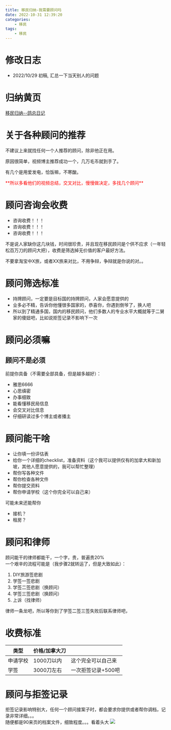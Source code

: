 ```yaml
---
title: 移民归纳-我需要顾问吗
date: 2022-10-31 12:39:20
categories:
    - 移民
tags:
    - 移民
---
```

<!-- toc -->

# 修改日志
* 2022/10/29 初稿, 汇总一下当天别人的问题

# 归纳黄页
[移民归纳--鸽总日记](/2022/10/28/imm-geziwang-roadmap/)

# 关于各种顾问的推荐
不建议上来就找任何一个人推荐的顾问，除非他正在用。  

原因很简单，视频博主推荐成功一个，几万毛币就到手了。  

有几个是用爱发电，恰饭嘛，不寒酸。  

<font color=red>
**所以多看他们的视频总结，交叉对比，慢慢做决定，多找几个顾问**
</font>


# 顾问咨询会收费
- 咨询收费！！！
- 咨询收费！！！
- 咨询收费！！！

不是说人家缺你这几块钱，时间很珍贵，并且现在移民顾问是个供不应求（一年轻松百万刀的顾问大把），收费是筛选掉无价值的客户最好方法。  

不要拿淘宝中X旅，或者XX旅来对比，不用争辩，争辩就是你说的对。。  



# 顾问筛选标准

- 持牌顾问，一定要是目标国的持牌顾问，人家会愿意提供的
- 业多必不精，告诉你他懂很多国家的，恭喜你，你遇到倒爷了，换人吧
- 所以到了精通多国，国内的移民顾问，他们多数人的专业水平大概就等于二舅家的傻妞吧，比如说拒签记录不影响下一次

# 顾问必须嘛
## 顾问不是必须
前提你具备（不需要全部具备，但是越多越好）：
- 雅思6666
- 心思缜密
- 办事细致
- 能看懂移民局信息
- 会交叉对比信息
- 仔细研读过多个博主或者播主

# 顾问能干啥
- 让你填一份评估表
- 给你一个详细的checklist，准备资料（这个我可以提供仅有的加拿大和新加坡，其他人愿意提供的，我可以帮忙整理）
- 帮你写各种文件
- 帮你检查各种文件
- 帮你提交资料
- 帮你申请学校（这个你完全可以自己来）

可能未来还能帮你
- 接机？
- 租房？

# 顾问和律师
顾问能干的律师都能干，一个字，贵，普遍贵20%  
一个艰辛的流程可能是（我步骤2就转运了，但是大致如此）：
1. DIY旅游签悲剧
2. 学签一签悲剧
3. 学签二签悲剧（换顾问）
4. 学签三签悲剧（换顾问）
5. 上诉（找律师）

律师一条龙吧，所以等你到了学签二签三签失败后联系律师吧，

# 收费标准

| 类型 | 价格/加拿大刀 |  |
| --- | --- | --- |
| 申请学校 | 1000刀以内 | 这个完全可以自己来 |
| 学签 | 3000刀左右 | 一次拒签记录+500吧 | 

# 顾问与拒签记录

拒签记录影响特别大，任何一个顾问接案子时，都会要求你提供或者帮你调档，记录非常详细。。。  
随便都是90来页的档案文件，细致程度。。。看着头大
![](bg.png)
